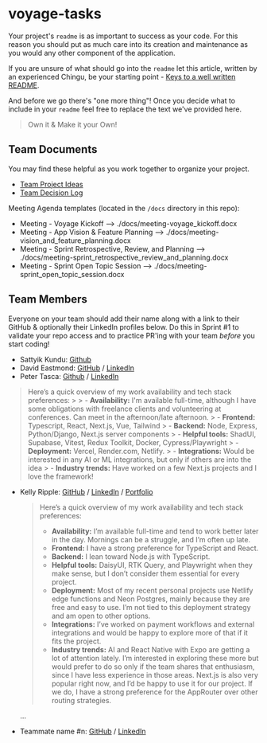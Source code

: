 # voyage-tasks

Your project's `readme` is as important to success as your code. For
this reason you should put as much care into its creation and maintenance
as you would any other component of the application.

If you are unsure of what should go into the `readme` let this article,
written by an experienced Chingu, be your starting point -
[Keys to a well written README](https://tinyurl.com/yk3wubft).

And before we go there's "one more thing"! Once you decide what to include
in your `readme` feel free to replace the text we've provided here.

> Own it & Make it your Own!

## Team Documents

You may find these helpful as you work together to organize your project.

- [Team Project Ideas](./docs/team_project_ideas.md)
- [Team Decision Log](./docs/team_decision_log.md)

Meeting Agenda templates (located in the `/docs` directory in this repo):

- Meeting - Voyage Kickoff --> ./docs/meeting-voyage_kickoff.docx
- Meeting - App Vision & Feature Planning --> ./docs/meeting-vision_and_feature_planning.docx
- Meeting - Sprint Retrospective, Review, and Planning --> ./docs/meeting-sprint_retrospective_review_and_planning.docx
- Meeting - Sprint Open Topic Session --> ./docs/meeting-sprint_open_topic_session.docx

## Team Members

Everyone on your team should add their name along with a link to their GitHub
& optionally their LinkedIn profiles below. Do this in Sprint #1 to validate
your repo access and to practice PR'ing with your team _before_ you start
coding!

- Sattyik Kundu: [Github](https://github.com/SattyikKundu)
- David Eastmond: [GitHub](https://github.com/davideastmond) / [LinkedIn](https://www.linkedin.com/in/david-eastmond-2783ab18a/)
- Peter Tasca: [Github](https://github.com/tascapeter514) / [LinkedIn](https://www.linkedin.com/in/peter-tasca/)
 > Here’s a quick overview of my work availability and tech stack preferences:
    >
    > - **Availability:** I'm available full-time, although I have some obligations with freelance clients and volunteering at conferences. Can meet in the afternoon/late afternoon.
    > - **Frontend:** Typescript, React, Next.js, Vue, Tailwind
    > - **Backend:** Node, Express, Python/Django, Next.js server components
    > - **Helpful tools:** ShadUI, Supabase, Vitest, Redux Toolkit, Docker, Cypress/Playwright
    > - **Deployment:** Vercel, Render.com, Netlify.
    > - **Integrations:** Would be interested in any AI or ML integrations, but only if others are into the idea
    > - **Industry trends:** Have worked on a few Next.js projects and I love the framework!
- Kelly Ripple: [GitHub](https://github.com/kripple) / [LinkedIn](https://www.linkedin.com/in/kellymripple) / [Portfolio](https://kellyripple.com/)

    > Here’s a quick overview of my work availability and tech stack preferences:
    >
    > - **Availability:** I’m available full-time and tend to work better later in the day. Mornings can be a struggle, and I’m often up late.
    > - **Frontend:** I have a strong preference for TypeScript and React.
    > - **Backend:** I lean toward Node.js with TypeScript.
    > - **Helpful tools:** DaisyUI, RTK Query, and Playwright when they make sense, but I don’t consider them essential for every project.
    > - **Deployment:** Most of my recent personal projects use Netlify edge functions and Neon Postgres, mainly because they are free and easy to use. I’m not tied to this deployment strategy and am open to other options.
    > - **Integrations:** I’ve worked on payment workflows and external integrations and would be happy to explore more of that if it fits the project.
    > - **Industry trends:** AI and React Native with Expo are getting a lot of attention lately. I’m interested in exploring these more but would prefer to do so only if the team shares that enthusiasm, since I have less experience in those areas. Next.js is also very popular right now, and I’d be happy to use it for our project. If we do, I have a strong preference for the AppRouter over other routing strategies.

  ...

- Teammate name #n: [GitHub](https://github.com/ghaccountname) / [LinkedIn](https://linkedin.com/in/liaccountname)
